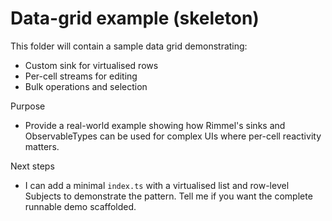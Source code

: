 # Data-grid example (skeleton)

This folder will contain a sample data grid demonstrating:
- Custom sink for virtualised rows
- Per-cell streams for editing
- Bulk operations and selection

Purpose
- Provide a real-world example showing how Rimmel's sinks and ObservableTypes can be used for complex UIs where per-cell reactivity matters.

Next steps
- I can add a minimal `index.ts` with a virtualised list and row-level Subjects to demonstrate the pattern. Tell me if you want the complete runnable demo scaffolded.
